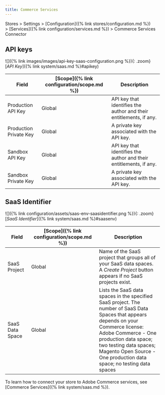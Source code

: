```yaml
---
title: Commerce Services
---
```


Stores > Settings > [Configuration]({% link stores/configuration.md %}) > [Services]({% link configuration/services.md %}) > Commerce Services Connector

## API keys

![]({% link images/images/api-key-saas-configuration.png %}){: .zoom}
[_API Key_]({% link system/saas.md %}#apikey)

|Field|[Scope]({% link configuration/scope.md %})|Description|
|--- |--- |--- |
|Production API Key|Global|API key that identifies the author and their entitlements, if any.|
|Production Private Key|Global|A private key associated with the API key.|
|Sandbox API Key|Global|API key that identifies the author and their entitlements, if any.|
|Sandbox Private Key|Global|A private key associated with the API key.|

## SaaS Identifier

![]({% link configuration/assets/saas-env-saasidentifier.png %}){: .zoom}
[_SaaS Identifier_]({% link system/saas.md %}#saasenv)

|Field|[Scope]({% link configuration/scope.md %})|Description|
|--- |--- |--- |
|SaaS Project|Global|Name of the SaaS project that groups all of your SaaS data spaces. A _Create Project_ button appears if no SaaS projects exist.|
|SaaS Data Space|Global|Lists the SaaS data spaces in the specified SaaS project. The number of SaaS Data Spaces that appears depends on your Commerce license:<br />Adobe Commerce - One production data space; two testing data spaces; <br />Magento Open Source - One production data space; no testing data spaces|

To learn how to connect your store to Adobe Commerce services, see [Commerce Services]({% link system/saas.md %}).
